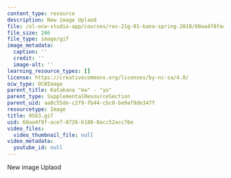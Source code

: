 ```yaml
---
content_type: resource
description: New image Uplaod
file: /ol-ocw-studio-app/courses/res-21g-01-kana-spring-2010/60aa4f8face78726b1800acc52acc76e_0563.gif
file_size: 266
file_type: image/gif
image_metadata:
  caption: ''
  credit: ''
  image-alt: ''
learning_resource_types: []
license: https://creativecommons.org/licenses/by-nc-sa/4.0/
ocw_type: OCWImage
parent_title: Katakana "ma" - "yo"
parent_type: SupplementalResourceSection
parent_uid: aa0c55de-c2f9-fb44-cbc0-be9af9de347f
resourcetype: Image
title: 0563.gif
uid: 60aa4f8f-ace7-8726-b180-0acc52acc76e
video_files:
  video_thumbnail_file: null
video_metadata:
  youtube_id: null
---
```

New image Uplaod